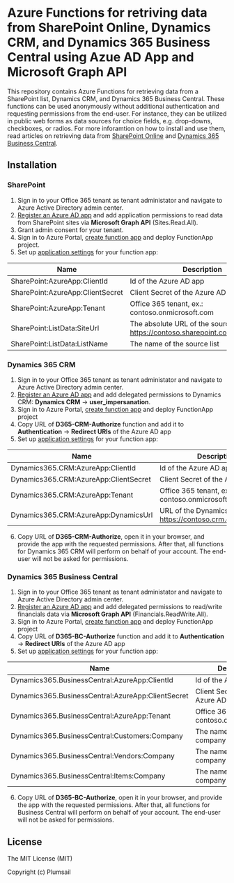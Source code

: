 # Azure Functions for retriving data from SharePoint Online, Dynamics CRM, and Dynamics 365 Business Central using Azue AD App and Microsoft Graph API

This repository contains Azure Functions for retrieving data from a SharePoint list, Dynamics CRM, and Dynamics 365 Business Central. These functions can be used anonymously without additional authentication and requesting permissions from the end-user. For instance, they can be utilized in public web forms as data sources for choice fields, e.g. drop-downs, checkboxes, or radios. For more inforamtion on how to install and use them, read articles on retrieving data from [SharePoint Online](https://medium.com/plumsail/how-to-provide-public-access-to-sharepoint-online-list-data-via-azure-function-using-azure-ad-app-f25f881d7328) and [Dynamics 365 Business Central](https://medium.com/plumsail/how-to-retrieve-data-from-dynamics-365-business-central-via-azure-function-and-use-it-in-public-aa219b0443cc).

## Installation

### SharePoint

1. Sign in to your Office 365 tenant as tenant administator and navigate to Azure Active Directory admin center.
2. [Register an Azure AD app](https://docs.microsoft.com/en-us/azure/active-directory/develop/quickstart-register-app) and add application permissions to read data from SharePoint sites via **Microsoft Graph API** (Sites.Read.All).
3. Grant admin consent for your tenant.
4. Sign in to Azure Portal, [create function app](https://docs.microsoft.com/en-us/azure/azure-functions/functions-create-function-app-portal) and deploy FunctionApp project.
5. Set up [application settings](https://docs.microsoft.com/en-us/azure/azure-functions/functions-how-to-use-azure-function-app-settings) for your function app:

Name | Description
--- | --- 
SharePoint:AzureApp:ClientId | Id of the Azure AD app
SharePoint:AzureApp:ClientSecret | Client Secret of the Azure AD app
SharePoint:AzureApp:Tenant | Office 365 tenant, ex.: contoso.onmicrosoft.com
SharePoint:ListData:SiteUrl | The absolute URL of the source site, ex: https://contoso.sharepoint.com/sites/mysite
SharePoint:ListData:ListName | The name of the source list

### Dynamics 365 CRM

1. Sign in to your Office 365 tenant as tenant administator and navigate to Azure Active Directory admin center.
2. [Register an Azure AD app](https://docs.microsoft.com/en-us/azure/active-directory/develop/quickstart-register-app) and add delegated permissions to Dynamics CRM: **Dynamics CRM** → **user_impersanation**.
3. Sign in to Azure Portal, [create function app](https://docs.microsoft.com/en-us/azure/azure-functions/functions-create-function-app-portal) and deploy FunctionApp project
4. Copy URL of **D365-CRM-Authorize** function and add it to **Authentication** → **Redirect URIs** of the Azure AD app
5. Set up [application settings](https://docs.microsoft.com/en-us/azure/azure-functions/functions-how-to-use-azure-function-app-settings) for your function app:

Name | Description
--- | --- 
Dynamics365.CRM:AzureApp:ClientId | Id of the Azure AD app
Dynamics365.CRM:AzureApp:ClientSecret | Client Secret of the Azure AD app
Dynamics365.CRM:AzureApp:Tenant | Office 365 tenant, ex.: contoso.onmicrosoft.com
Dynamics365.CRM:AzureApp:DynamicsUrl | URL of the Dynamics CRM, ex.: https://contoso.crm.dynamics.com

6. Copy URL of **D365-CRM-Authorize**, open it in your browser, and provide the app with the requested permissions. After that, all functions for Dynamics 365 CRM will perform on behalf of your account. The end-user will not be asked for permissions.

### Dynamics 365 Business Central

1. Sign in to your Office 365 tenant as tenant administator and navigate to Azure Active Directory admin center.
2. [Register an Azure AD app](https://docs.microsoft.com/en-us/azure/active-directory/develop/quickstart-register-app) and add delegated  permissions to read/write financials data via **Microsoft Graph API** (Financials.ReadWrite.All).
3. Sign in to Azure Portal, [create function app](https://docs.microsoft.com/en-us/azure/azure-functions/functions-create-function-app-portal) and deploy FunctionApp project
4. Copy URL of **D365-BC-Authorize** function and add it to **Authentication** → **Redirect URIs** of the Azure AD app
5. Set up [application settings](https://docs.microsoft.com/en-us/azure/azure-functions/functions-how-to-use-azure-function-app-settings) for your function app:

Name | Description
--- | --- 
Dynamics365.BusinessCentral:AzureApp:ClientId | Id of the Azure AD app
Dynamics365.BusinessCentral:AzureApp:ClientSecret | Client Secret of the Azure AD app
Dynamics365.BusinessCentral:AzureApp:Tenant | Office 365 tenant, ex.: contoso.onmicrosoft.com
Dynamics365.BusinessCentral:Customers:Company | The name of the source company of customers
Dynamics365.BusinessCentral:Vendors:Company | The name of the source company of vendors
Dynamics365.BusinessCentral:Items:Company | The name of the source company of items

6. Copy URL of **D365-BC-Authorize**, open it in your browser, and provide the app with the requested permissions. After that, all functions for Business Central will perform on behalf of your account. The end-user will not be asked for permissions.

## License ##

The MIT License (MIT)

Copyright (c) Plumsail
